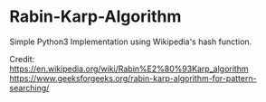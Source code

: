 # Rabin-Karp-Algorithm
Simple Python3 Implementation using Wikipedia's hash function. 

Credit: <br/>
https://en.wikipedia.org/wiki/Rabin%E2%80%93Karp_algorithm <br/> 
https://www.geeksforgeeks.org/rabin-karp-algorithm-for-pattern-searching/
